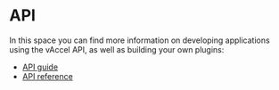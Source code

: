 # API

In this space you can find more information on developing applications using the
vAccel API, as well as building your own plugins:

- [API guide](api-guide/index.md)
- [API reference](api-reference/index.md)
